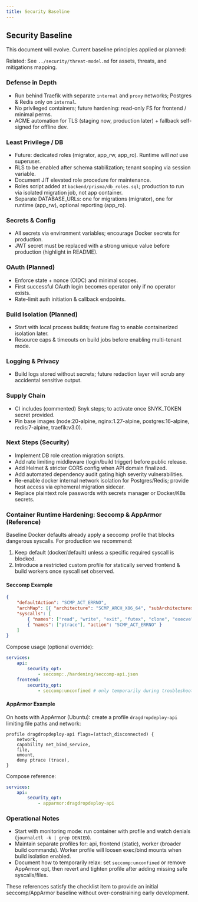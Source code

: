 ```yaml
---
title: Security Baseline
---
```


## Security Baseline

This document will evolve. Current baseline principles applied or planned:

Related: See `../security/threat-model.md` for assets, threats, and mitigations mapping.

### Defense in Depth

- Run behind Traefik with separate `internal` and `proxy` networks; Postgres & Redis only on `internal`.
- No privileged containers; future hardening: read-only FS for frontend / minimal perms.
- ACME automation for TLS (staging now, production later) + fallback self-signed for offline dev.

### Least Privilege / DB

- Future: dedicated roles (migrator, app_rw, app_ro). Runtime will *not* use superuser.
- RLS to be enabled after schema stabilization; tenant scoping via session variable.
- Document JIT elevated role procedure for maintenance.
- Roles script added at `backend/prisma/db_roles.sql`; production to run via isolated migration job, not app container.
- Separate DATABASE_URLs: one for migrations (migrator), one for runtime (app_rw), optional reporting (app_ro).

### Secrets & Config

- All secrets via environment variables; encourage Docker secrets for production.
- JWT secret must be replaced with a strong unique value before production (highlight in README).

### OAuth (Planned)

- Enforce state + nonce (OIDC) and minimal scopes.
- First successful OAuth login becomes operator only if no operator exists.
- Rate-limit auth initiation & callback endpoints.

### Build Isolation (Planned)

- Start with local process builds; feature flag to enable containerized isolation later.
- Resource caps & timeouts on build jobs before enabling multi-tenant mode.

### Logging & Privacy

- Build logs stored without secrets; future redaction layer will scrub any accidental sensitive output.

### Supply Chain

- CI includes (commented) Snyk steps; to activate once SNYK_TOKEN secret provided.
- Pin base images (node:20-alpine, nginx:1.27-alpine, postgres:16-alpine, redis:7-alpine, traefik:v3.0).

### Next Steps (Security)

- Implement DB role creation migration scripts.
- Add rate limiting middleware (login/build trigger) before public release.
- Add Helmet & stricter CORS config when API domain finalized.
- Add automated dependency audit gating high severity vulnerabilities.
- Re-enable docker internal network isolation for Postgres/Redis; provide host access via ephemeral migration sidecar.
- Replace plaintext role passwords with secrets manager or Docker/K8s secrets.

### Container Runtime Hardening: Seccomp & AppArmor (Reference)

Baseline Docker defaults already apply a seccomp profile that blocks dangerous syscalls. For production we recommend:

1. Keep default (docker/default) unless a specific required syscall is blocked.
2. Introduce a restricted custom profile for statically served frontend & build workers once syscall set observed.

#### Seccomp Example

```json
{
	"defaultAction": "SCMP_ACT_ERRNO",
	"archMap": [{ "architecture": "SCMP_ARCH_X86_64", "subArchitectures": ["SCMP_ARCH_X86", "SCMP_ARCH_X32"] }],
	"syscalls": [
		{ "names": ["read", "write", "exit", "futex", "clone", "execve", "openat", "close", "statx"], "action": "SCMP_ACT_ALLOW" },
		{ "names": ["ptrace"], "action": "SCMP_ACT_ERRNO" }
	]
}
```

Compose usage (optional override):

```yaml
services:
	api:
		security_opt:
			- seccomp:./hardening/seccomp-api.json
	frontend:
		security_opt:
			- seccomp:unconfined # only temporarily during troubleshooting
```

#### AppArmor Example

On hosts with AppArmor (Ubuntu): create a profile `dragdropdeploy-api` limiting file paths and network:

```text
profile dragdropdeploy-api flags=(attach_disconnected) {
	network,
	capability net_bind_service,
	file,
	umount,
	deny ptrace (trace),
}
```

Compose reference:

```yaml
services:
	api:
		security_opt:
			- apparmor:dragdropdeploy-api
```

### Operational Notes

- Start with monitoring mode: run container with profile and watch denials (`journalctl -k | grep DENIED`).
- Maintain separate profiles for: api, frontend (static), worker (broader build commands). Worker profile will loosen exec/bind mounts when build isolation enabled.
- Document how to temporarily relax: set `seccomp:unconfined` or remove AppArmor opt, then revert and tighten profile after adding missing safe syscalls/files.

These references satisfy the checklist item to provide an initial seccomp/AppArmor baseline without over-constraining early development.

